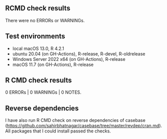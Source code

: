 ## RCMD check results

There were no ERRORs or WARNINGs.

## Test environments

* local macOS 13.0, R 4.2.1
* ubuntu 20.04 (on GH-Actions), R-release, R-devel, R-oldrelease
* Windows Server 2022 x64 (on GH-Actions), R-release
* macOS 11.7 (on GH-Actions), R-release

## R CMD check results

0 ERRORs | 0 WARNINGs | 0 NOTES.

## Reverse dependencies

I have also run R CMD check on reverse dependencies of casebase 
(https://github.com/sahirbhatnagar/casebase/tree/master/revdep/cran.md). 
All packages that I could install passed the checks.
